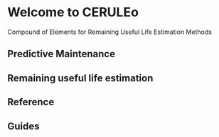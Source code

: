 # Welcome to CERULEo

Compound of Elements for Remaining Useful Life Estimation Methods

## Predictive Maintenance

## Remaining useful life estimation

## Reference

## Guides